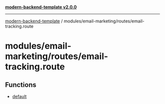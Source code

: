 [**modern-backend-template v2.0.0**](../../../../README.md)

***

[modern-backend-template](../../../../modules.md) / modules/email-marketing/routes/email-tracking.route

# modules/email-marketing/routes/email-tracking.route

## Functions

- [default](functions/default.md)
